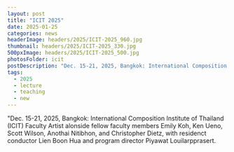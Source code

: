 ```yaml
---
layout: post
title: "ICIT 2025"
date: 2025-01-25
categories: news
headerImage: headers/2025/ICIT-2025_960.jpg
thumbnail: headers/2025/ICIT-2025_330.jpg
500pxImage: headers/2025/ICIT-2025_500.jpg
photosFolder: icit
postDescription: "Dec. 15-21, 2025, Bangkok: International Composition Institute of Thailand (ICIT) Faculty Artist alonside fellow faculty members Emily Koh, Ken Ueno, Scott Wilson, Anothai Nitibhon, & Christopher Dietz."
tags:
  - 2025
  - lecture
  - teaching
  - new
---
```


"Dec. 15-21, 2025, Bangkok: International Composition Institute of Thailand (ICIT) Faculty Artist alonside fellow faculty members Emily Koh, Ken Ueno, Scott Wilson, Anothai Nitibhon, and Christopher Dietz, with residenct conductor Lien Boon Hua and program director Piyawat Louilarpprasert.
